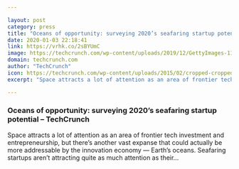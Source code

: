 ```yaml
---

layout: post
category: press
title: "Oceans of opportunity: surveying 2020’s seafaring startup potential"
date: 2020-01-03 22:18:41
link: https://vrhk.co/2sBYUmC
image: https://techcrunch.com/wp-content/uploads/2019/12/GettyImages-1160181732.jpg?w=600
domain: techcrunch.com
author: "TechCrunch"
icon: https://techcrunch.com/wp-content/uploads/2015/02/cropped-cropped-favicon-gradient.png?w=180
excerpt: "Space attracts a lot of attention as an area of frontier tech investment and entrepreneurship, but there’s another vast expanse that could actually be more addressable by the innovation economy — Earth’s oceans. Seafaring startups aren’t attracting quite as much attention as their…"

---
```


### Oceans of opportunity: surveying 2020’s seafaring startup potential – TechCrunch

Space attracts a lot of attention as an area of frontier tech investment and entrepreneurship, but there’s another vast expanse that could actually be more addressable by the innovation economy — Earth’s oceans. Seafaring startups aren’t attracting quite as much attention as their…